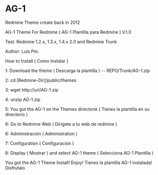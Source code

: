 # AG-1
Redmine Theme create back in 2012

AG-1 Theme For Redmine ( AG-1 Plantilla para Redmine ) V.1.0

Test: Redmine 1.2.x, 1.3.x, 1.4.x 2.0 and Redmine Trunk

Author: Luis Pm.

How to Install ( Como Instalar )

1: Download the theme ( Descarga la plantilla ) -- REPO/Trunk/AG-1.zip

2: cd [Redmine-Dir]/public/themes

3: wget http://url/AG-1.zip

4: unzip AG-1.zip

5: You got the AG-1 on the Themes directorie ( Tienes la plantilla en su directorio )

6: Go to Redmine Web ( Dirigete a tu web de redmine )

6: Administración ( Administration )

7: Configuration ( Configuración )

8: Display ( Mostrar ) and select AG-1 theme ( Selecciona AG-1 Plantilla )

You got the AG-1 Theme Install! Enjoy! Tienes la plantilla AG-1 instalada! Disfrutalo
